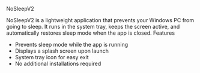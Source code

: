 NoSleepV2

NoSleepV2 is a lightweight application that prevents your Windows PC from going to sleep. It runs in the system tray, keeps the screen active, and automatically restores sleep mode when the app is closed.
Features

- Prevents sleep mode while the app is running
- Displays a splash screen upon launch
- System tray icon for easy exit
- No additional installations required
